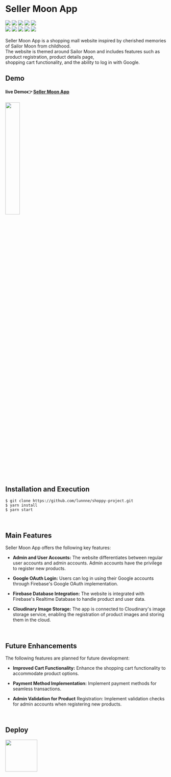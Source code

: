 # Seller Moon App
<img src="https://img.shields.io/badge/React-61DAFB?style=flat&logo=React&logoColor=white"/> <img src="https://img.shields.io/badge/tailwindcss-06B6D4?style=flat&logo=tailwindcss&logoColor=white"/> <img src="https://img.shields.io/badge/firebase-FFCA28?style=flat&logo=firebase&logoColor=white"/> <img src="https://img.shields.io/badge/reactrouter-CA4245?style=flat&logo=reactrouter&logoColor=white"/> <img src="https://img.shields.io/badge/reactquery-FF4154?style=flat&logo=reactquery&logoColor=white"/>    
<img src="https://img.shields.io/badge/reacthookform-EC5990?style=flat&logo=reacthookform&logoColor=white"/>
<img src="https://img.shields.io/badge/Cloudinary-003DAD?style=flat"/> <img src="https://img.shields.io/badge/Yarn-2C8EBB?style=flat&logo=Yarn&logoColor=white"/>
<img src="https://img.shields.io/badge/Github-181717?style=flat&logo=Github&logoColor=white"/>
<img src="https://img.shields.io/badge/Netlify-00C7B7?style=flat&logo=Netlify&logoColor=white"/>        
<br/>
Seller Moon App is a shopping mall website inspired by cherished memories of Sailor Moon from childhood.    
The website is themed around Sailor Moon and includes features such as product registration, product details page,    
shopping cart functionality, and the ability to log in with Google.
<br/>

## Demo
#### live Demo👉 [Seller Moon App](https://sellermoon.netlify.app/)
<img width="30%" height="30%" src="https://github.com/lunnne/shoppy-project/assets/94328456/f71425c6-a6e0-4c6c-929c-aa1a0ff27d87"/>
<br/>

## Installation and Execution
<pre><code>$ git clone https://github.com/lunnne/shoppy-project.git
$ yarn install
$ yarn start
</code></pre>
<br/>

## Main Features
Seller Moon App offers the following key features:

+ __Admin and User Accounts:__ The website differentiates between regular user accounts and admin accounts. Admin accounts have the privilege to register new products.

+ __Google OAuth Login:__ Users can log in using their Google accounts through Firebase's Google OAuth implementation.

+ __Firebase Database Integration:__ The website is integrated with Firebase's Realtime Database to handle product and user data.

+ __Cloudinary Image Storage:__ The app is connected to Cloudinary's image storage service, enabling the registration of product images and storing them in the cloud.
<br/>

## Future Enhancements
The following features are planned for future development:

+ __Improved Cart Functionality:__ Enhance the shopping cart functionality to accommodate product options.

+ __Payment Method Implementation:__ Implement payment methods for seamless transactions.

+ __Admin Validation for Product__ Registration: Implement validation checks for admin accounts when registering new products.
<br/>

## Deploy
<p>
  <img width="100px"src="https://img.shields.io/badge/Netlify-00C7B7?style=flat-square&logo=Netlify&logoColor=white"/>
</p>
